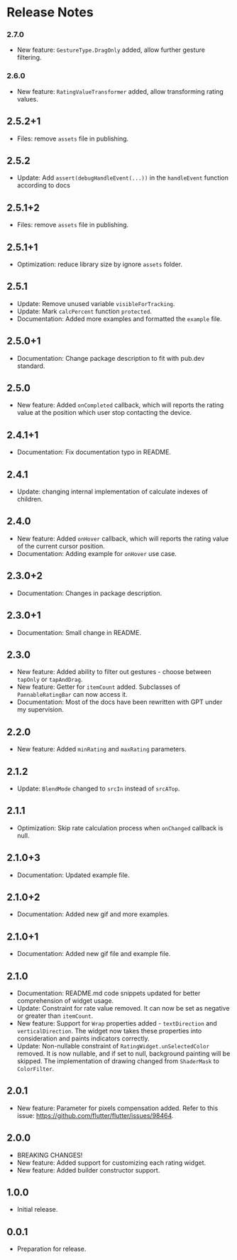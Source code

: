 # Release Notes

### 2.7.0

* New feature: `GestureType.DragOnly` added, allow further gesture filtering.

### 2.6.0

* New feature: `RatingValueTransformer` added, allow transforming rating values.

## 2.5.2+1

* Files: remove `assets` file in publishing.

## 2.5.2

* Update: Add `assert(debugHandleEvent(...))` in the `handleEvent` function according to docs

## 2.5.1+2

* Files: remove `assets` file in publishing.

## 2.5.1+1

* Optimization: reduce library size by ignore `assets` folder.

## 2.5.1

* Update: Remove unused variable `visibleForTracking`.
* Update: Mark `calcPercent` function `protected`.
* Documentation: Added more examples and formatted the `example` file.

## 2.5.0+1

* Documentation: Change package description to fit with pub.dev standard.

## 2.5.0

* New feature: Added `onCompleted` callback, which will reports the rating value at the position
  which user stop contacting the device.

## 2.4.1+1

* Documentation: Fix documentation typo in README.

## 2.4.1

* Update: changing internal implementation of calculate indexes of children.

## 2.4.0

* New feature: Added `onHover` callback, which will reports the rating value of the current cursor
  position.
* Documentation: Adding example for `onHover` use case.

## 2.3.0+2

* Documentation: Changes in package description.

## 2.3.0+1

* Documentation: Small change in README.

## 2.3.0

* New feature: Added ability to filter out gestures - choose between `tapOnly` or `tapAndDrag`.
* New feature: Getter for `itemCount` added. Subclasses of `PannableRatingBar` can now access it.
* Documentation: Most of the docs have been rewritten with GPT under my supervision.

## 2.2.0

* New feature: Added `minRating` and `maxRating` parameters.

## 2.1.2

* Update: `BlendMode` changed to `srcIn` instead of `srcATop`.

## 2.1.1

* Optimization: Skip rate calculation process when `onChanged` callback is null.

## 2.1.0+3

* Documentation: Updated example file.

## 2.1.0+2

* Documentation: Added new gif and more examples.

## 2.1.0+1

* Documentation: Added new gif file and example file.

## 2.1.0

* Documentation: README.md code snippets updated for better comprehension of widget usage.
* Update: Constraint for rate value removed. It can now be set as negative or greater
  than `itemCount`.
* New feature: Support for `Wrap` properties added - `textDirection` and `verticalDirection`. The
  widget now takes these properties into consideration and paints indicators correctly.
* Update: Non-nullable constraint of `RatingWidget.unSelectedColor` removed. It is now nullable, and
  if set to null, background painting will be skipped. The implementation of drawing changed
  from `ShaderMask` to `ColorFilter`.

## 2.0.1

* New feature: Parameter for pixels compensation added. Refer to this
  issue: https://github.com/flutter/flutter/issues/98464.

## 2.0.0

* BREAKING CHANGES!
* New feature: Added support for customizing each rating widget.
* New feature: Added builder constructor support.

## 1.0.0

* Initial release.

## 0.0.1

* Preparation for release.